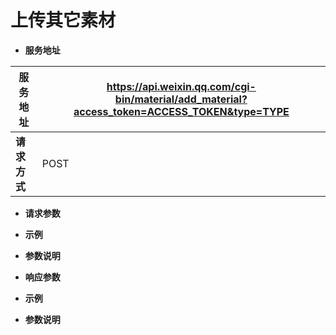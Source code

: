 # 上传其它素材

*  **服务地址**

|**服务地址**|https://api.weixin.qq.com/cgi-bin/material/add_material?access_token=ACCESS_TOKEN&type=TYPE|
|---|---|
|**请求方式**|POST|

* **请求参数**
 * **示例**
 * **参数说明**


* **响应参数**
 * **示例**
 * **参数说明**

